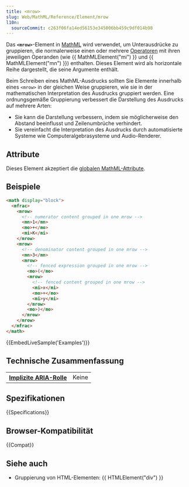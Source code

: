 ```yaml
---
title: <mrow>
slug: Web/MathML/Reference/Element/mrow
l10n:
  sourceCommit: c263f06fa14ed56153e345006bb459c9df014b98
---
```


Das **`<mrow>`**-Element in [MathML](/de/docs/Web/MathML) wird verwendet, um Unterausdrücke zu gruppieren, die normalerweise einen oder mehrere [Operatoren](/de/docs/Web/MathML/Reference/Element/mo) mit ihren jeweiligen Operanden (wie {{ MathMLElement("mi") }} und {{ MathMLElement("mn") }}) enthalten. Dieses Element wird als horizontale Reihe dargestellt, die seine Argumente enthält.

Beim Schreiben eines MathML-Ausdrucks sollten Sie Elemente innerhalb eines `<mrow>` in der gleichen Weise gruppieren, wie sie in der mathematischen Interpretation des Ausdrucks gruppiert werden. Eine ordnungsgemäße Gruppierung verbessert die Darstellung des Ausdrucks auf mehrere Arten:

- Sie kann die Darstellung verbessern, indem sie möglicherweise den Abstand beeinflusst und Zeilenumbrüche verhindert.
- Sie vereinfacht die Interpretation des Ausdrucks durch automatisierte Systeme wie Computeralgebrasysteme und Audio-Renderer.

## Attribute

Dieses Element akzeptiert die [globalen MathML-Attribute](/de/docs/Web/MathML/Reference/Global_attributes).

## Beispiele

```html
<math display="block">
  <mfrac>
    <mrow>
      <!-- numerator content grouped in one mrow -->
      <mn>1</mn>
      <mo>+</mo>
      <mi>K</mi>
    </mrow>
    <mrow>
      <!-- denominator content grouped in one mrow -->
      <mn>3</mn>
      <mrow>
        <!-- fenced expression grouped in one mrow -->
        <mo>(</mo>
        <mrow>
          <!-- fenced content grouped in one mrow -->
          <mi>x</mi>
          <mo>+</mo>
          <mi>y</mi>
        </mrow>
        <mo>)</mo>
      </mrow>
    </mrow>
  </mfrac>
</math>
```

{{EmbedLiveSample('Examples')}}

## Technische Zusammenfassung

<table class="properties">
  <tr>
    <th scope="row">
      <a href="/de/docs/Web/Accessibility/ARIA/Reference/Roles">Implizite ARIA-Rolle</a>
    </th>
    <td>
      Keine
    </td>
  </tr>
</table>

## Spezifikationen

{{Specifications}}

## Browser-Kompatibilität

{{Compat}}

## Siehe auch

- Gruppierung von HTML-Elementen: {{ HTMLElement("div") }}
